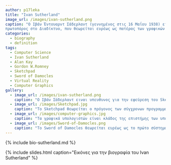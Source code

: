 ```yaml
---
author: p17leka
title: "Ivan Sutherland"
image_url: /images/ivan-sutherland.png
caption: "Ο Ιβάν Έντουαρντ Σάδερλαντ (γεννημένος στις 16 Μαΐου 1938) είναι Αμερικανός επιστήμονας υπολογιστών και
πρωτοπόρος στο Διαδίκτυο, που θεωρείται ευρέως ως πατέρας των γραφικών υπολογιστών."
categories:
  - biography
  - definition
tags:
  - Computer Science
  - Ivan Sutherland
  - Alan Kay
  - Gordon W.Romney
  - Sketchpad
  - Sword of Damocles
  - Virtual Reality
  - Computer Graphics
gallery:
  - image_url: /images/ivan-sutherland.png
    caption: "Ο Ιβάν Σάδερλαντ ειναι υπευθυνος για την εφεύρεση του Sketchpad, πρώιμου προκατόχου του είδους γραφικών διεπαφής χρήστη που έχει γίνει πανταχού παρόν στους προσωπικούς υπολογιστές."
  - image_url: /images/Sketchpad.jpg
    caption: "Το Sketchpad θεωρείται ο πρόγονος των σύγχρονων προγραμμάτων με τη βοήθεια υπολογιστή (CAD), καθώς και μια σημαντική ανακάλυψη στην ανάπτυξη των γραφικών υπολογιστών γενικά."
  - image_url: /images/computer-graphics.jpg
    caption: "Τα γραφικά υπολογιστών είναι κλάδος της επιστήμης των υπολογιστών που ασχολείται με τη δημιουργία εικόνων με τη βοήθεια υπολογιστών."
  - image_url: /images/Sword-of-Damocles.png
    caption: "Το Sword of Damocles θεωρείται ευρέως ως το πρώτο σύστημα προβολής επαυξημένης πραγματικότητας (HMD) το οποιο δημιουργήθηκε το 1968 από τον επιστήμονα υπολογιστών Ivan Sutherland."
---
```


{% include bio-sutherland.md %}


{% include slides.html caption="Εικόνες για την βιογραφία του Ivan Sutherland" %}

